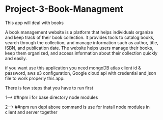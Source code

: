 # Project-3-Book-Managment
This app will deal with books

A book management website is a platform that helps individuals organize and keep track of their book collection. It provides tools to catalog books, search through the collection, and manage information such as author, title, ISBN, and publication date. The website helps users manage their books, keep them organized, and access information about their collection quickly and easily.

if you want use this application you need mongoDB atlas client id & password, aws s3 configuration, Google cloud api with credential and json file to work properly this app.

There is few steps that you have to run first 

1-->
##npm i
for base directory node modules

2-->
##npm run depi 
above command is use for install node modules in client and server together

